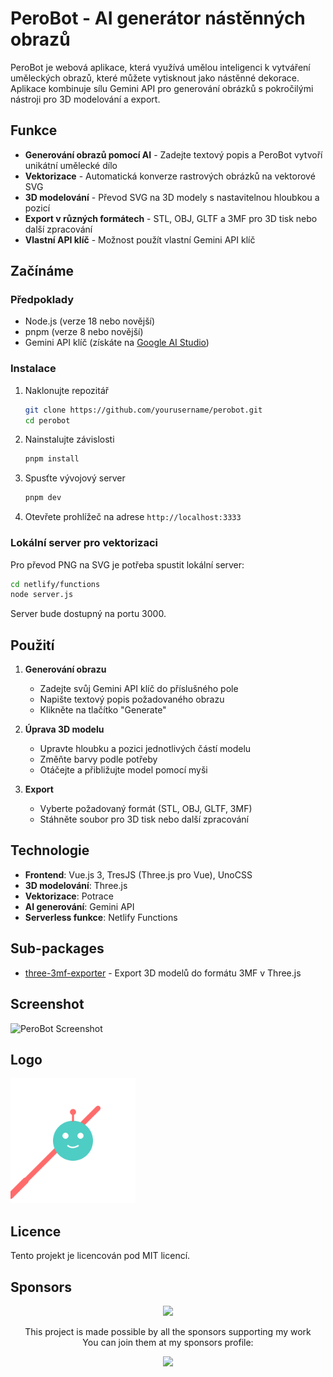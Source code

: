 # PeroBot - AI generátor nástěnných obrazů

PeroBot je webová aplikace, která využívá umělou inteligenci k vytváření uměleckých obrazů, které můžete vytisknout jako nástěnné dekorace. Aplikace kombinuje sílu Gemini API pro generování obrázků s pokročilými nástroji pro 3D modelování a export.

## Funkce

- **Generování obrazů pomocí AI** - Zadejte textový popis a PeroBot vytvoří unikátní umělecké dílo
- **Vektorizace** - Automatická konverze rastrových obrázků na vektorové SVG
- **3D modelování** - Převod SVG na 3D modely s nastavitelnou hloubkou a pozicí
- **Export v různých formátech** - STL, OBJ, GLTF a 3MF pro 3D tisk nebo další zpracování
- **Vlastní API klíč** - Možnost použít vlastní Gemini API klíč

## Začínáme

### Předpoklady

- Node.js (verze 18 nebo novější)
- pnpm (verze 8 nebo novější)
- Gemini API klíč (získáte na [Google AI Studio](https://ai.google.dev/))

### Instalace

1. Naklonujte repozitář

   ```bash
   git clone https://github.com/yourusername/perobot.git
   cd perobot
   ```

2. Nainstalujte závislosti

   ```bash
   pnpm install
   ```

3. Spusťte vývojový server

   ```bash
   pnpm dev
   ```

4. Otevřete prohlížeč na adrese `http://localhost:3333`

### Lokální server pro vektorizaci

Pro převod PNG na SVG je potřeba spustit lokální server:

```bash
cd netlify/functions
node server.js
```

Server bude dostupný na portu 3000.

## Použití

1. **Generování obrazu**
   - Zadejte svůj Gemini API klíč do příslušného pole
   - Napište textový popis požadovaného obrazu
   - Klikněte na tlačítko "Generate"

2. **Úprava 3D modelu**
   - Upravte hloubku a pozici jednotlivých částí modelu
   - Změňte barvy podle potřeby
   - Otáčejte a přibližujte model pomocí myši

3. **Export**
   - Vyberte požadovaný formát (STL, OBJ, GLTF, 3MF)
   - Stáhněte soubor pro 3D tisk nebo další zpracování

## Technologie

- **Frontend**: Vue.js 3, TresJS (Three.js pro Vue), UnoCSS
- **3D modelování**: Three.js
- **Vektorizace**: Potrace
- **AI generování**: Gemini API
- **Serverless funkce**: Netlify Functions

## Sub-packages

- [three-3mf-exporter](./packages/three-3mf-exporter) - Export 3D modelů do formátu 3MF v Three.js

## Screenshot

![PeroBot Screenshot](https://github.com/user-attachments/assets/05d55a11-ce45-402a-9221-95d191f5223b)

## Logo

<img src="public/logo-perobot-light.svg" alt="PeroBot Logo" width="200">

## Licence

Tento projekt je licencován pod MIT licencí.

## Sponsors

<p align="center">
  <a href="https://github.com/sponsors/LittleSound">
    <img src="https://cdn.jsdelivr.net/gh/littlesound/sponsors/sponsors.svg"/>
  </a>
</p>

<p align="center">
  This project is made possible by all the sponsors supporting my work <br>
  You can join them at my sponsors profile:
</p>
<p align="center"><a href="https://github.com/sponsors/LittleSound"><img src="https://img.shields.io/static/v1?label=Sponsor&message=%E2%9D%A4&logo=GitHub&color=%23fe8e86&style=for-the-badge" /></a></p>
